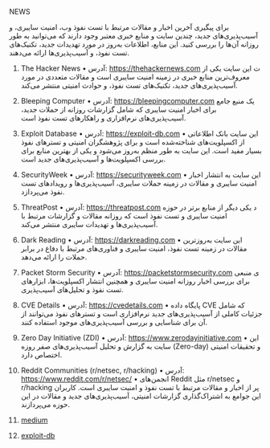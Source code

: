 NEWS

برای پیگیری آخرین اخبار و مقالات مرتبط با تست نفوذ وب، امنیت سایبری، و آسیب‌پذیری‌های جدید، چندین سایت و منابع خبری معتبر وجود دارند که می‌توانید به طور روزانه آن‌ها را بررسی کنید. این منابع، اطلاعات به‌روز در مورد تهدیدات جدید، تکنیک‌های تست نفوذ، و آسیب‌پذیری‌ها ارائه می‌دهند.


1. The Hacker News
•	آدرس: https://thehackernews.com
ت	این سایت یکی از معروف‌ترین منابع خبری در زمینه امنیت سایبری است و مقالات متعددی در مورد آسیب‌پذیری‌های جدید، تکنیک‌های تست نفوذ، و حوادث امنیتی منتشر می‌کند.


2. Bleeping Computer
•	آدرس: https://bleepingcomputer.com
 	یک منبع جامع برای اخبار امنیت سایبری که شامل گزارشات روزانه از حملات جدید، آسیب‌پذیری‌های نرم‌افزاری و راهکارهای تست نفوذ است.


3. Exploit Database
•	آدرس: https://exploit-db.com
•	این سایت بانک اطلاعاتی از اکسپلویت‌های شناخته‌شده است و برای پژوهشگران امنیتی و تسترهای نفوذ بسیار مفید است. این سایت به طور منظم به‌روز می‌شود و یکی از بهترین منابع برای بررسی اکسپلویت‌ها و آسیب‌پذیری‌های جدید است.


4. SecurityWeek
•	آدرس: https://securityweek.com
•	این سایت به انتشار اخبار امنیت سایبری و مقالات در زمینه حملات سایبری، آسیب‌پذیری‌ها و رویدادهای تست نفوذ می‌پردازد.


5. ThreatPost
•	آدرس: https://threatpost.com
د	یکی دیگر از منابع برتر در حوزه امنیت سایبری و تست نفوذ است که روزانه مقالات و گزارشات مرتبط با آسیب‌پذیری‌ها و تهدیدات سایبری منتشر می‌کند.


6. Dark Reading
•	آدرس: https://darkreading.com
•	این سایت به‌روزترین مقالات در زمینه تست نفوذ، امنیت سایبری و فناوری‌های مرتبط با دفاع در برابر حملات را ارائه می‌دهد.


7. Packet Storm Security
•	آدرس: https://packetstormsecurity.com
ی	منبعی برای بررسی اخبار روزانه امنیت سایبری و همچنین انتشار اکسپلویت‌ها، ابزارهای تست نفوذ و تحلیل‌های آسیب‌پذیری.


8. CVE Details
•	آدرس: https://cvedetails.com
•	پایگاه داده CVE که شامل جزئیات کاملی از آسیب‌پذیری‌های جدید نرم‌افزاری است و تسترهای نفوذ می‌توانند از آن برای شناسایی و بررسی آسیب‌پذیری‌های موجود استفاده کنند.


9. Zero Day Initiative (ZDI)
•	آدرس: https://www.zerodayinitiative.com
•	این سایت به گزارش و تحلیل آسیب‌پذیری‌های صفر روزه (Zero-day) و تحقیقات امنیتی اختصاص دارد.


10. Reddit Communities (r/netsec, r/hacking)
•	آدرس: https://www.reddit.com/r/netsec/
•	انجمن‌های Reddit مثل r/netsec و r/hacking پر از اخبار و مقالات مرتبط با تست نفوذ و امنیت سایبری است. کاربران این جوامع به اشتراک‌گذاری گزارشات امنیتی، آسیب‌پذیری‌های جدید و مقالات در این حوزه می‌پردازند.


11. [ medium ](medium.com)


12. [ exploit-db ](exploit-db.com)

